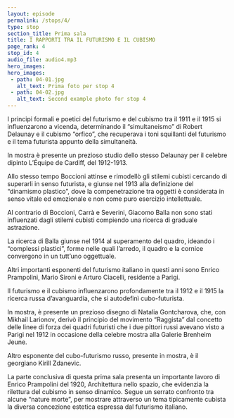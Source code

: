 ```yaml
---
layout: episode
permalink: /stops/4/
type: stop
section_title: Prima sala
title: I RAPPORTI TRA IL FUTURISMO E IL CUBISMO
page_rank: 4
stop_id: 4
audio_file: audio4.mp3
hero_images:
hero_images:
 - path: 04-01.jpg
   alt_text: Prima foto per stop 4
 - path: 04-02.jpg
   alt_text: Second example photo for stop 4
---
```


I principi formali e poetici del futurismo e del cubismo tra il 1911 e il 1915 si influenzarono a vicenda, determinando il “simultaneismo” di Robert Delaunay e il cubismo “orfico”, che recuperava i toni squillanti del futurismo e il tema futurista appunto della simultaneità. 

In mostra è presente un prezioso studio dello stesso Delaunay per il celebre dipinto L’Équipe de Cardiff, del 1912-1913. 

Allo stesso tempo Boccioni attinse e rimodellò gli stilemi cubisti cercando di superarli in senso futurista, e giunse nel 1913 alla definizione del “dinamismo plastico”, dove la compenetrazione tra oggetti è considerata in senso vitale ed emozionale e non come puro esercizio intellettuale. 

Al contrario di Boccioni, Carrà e Severini, Giacomo Balla non sono stati influenzati dagli stilemi cubisti compiendo una ricerca di graduale astrazione. 

La ricerca di Balla giunse nel 1914 al superamento del quadro, ideando i “complessi plastici”, forme nelle quali l’arredo, il quadro e la cornice convergono in un tutt’uno oggettuale. 

Altri importanti esponenti del futurismo italiano in questi anni sono Enrico Prampolini, Mario Sironi e Arturo Ciacelli, residente a Parigi. 

Il futurismo e il cubismo influenzarono profondamente tra il 1912 e il 1915 la ricerca russa d’avanguardia, che si autodefinì cubo-futurista. 

In mostra, è presente un prezioso disegno di Natalia Gontcharova, che, con Mikhail Larionov, derivò il principio del movimento “Raggista” dal concetto delle linee di forza dei quadri futuristi che i due pittori russi avevano visto a Parigi nel 1912 in occasione della celebre mostra alla Galerie Brenheim Jeune. 

Altro esponente del cubo-futurismo russo, presente in mostra, è il georgiano Kirill Zdanevic.

La parte conclusiva di questa prima sala presenta un importante lavoro di Enrico Prampolini del 1920, Architettura nello spazio, che evidenzia la rilettura del cubismo in senso dinamico. Segue un serrato confronto tra alcune “nature morte”, per mostrare attraverso un tema tipicamente cubista la diversa concezione estetica espressa dal futurismo italiano.
